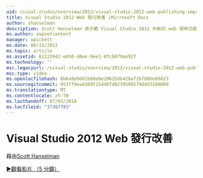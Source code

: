 ```yaml
---
uid: visual-studio/overview/2012/visual-studio-2012-web-publishing-improvements
title: Visual Studio 2012 Web 發行改善 |Microsoft Docs
author: shanselman
description: Scott Hanselman 將示範 Visual Studio 2012 中新的 web 發佈功能。
ms.author: aspnetcontent
manager: wpickett
ms.date: 08/15/2012
ms.topic: article
ms.assetid: 61222942-e650-40ee-9ee1-8fcb879ae92f
ms.technology: ''
msc.legacyurl: /visual-studio/overview/2012/visual-studio-2012-web-publishing-improvements
msc.type: video
ms.openlocfilehash: 6b6a9e0d81b68e6e20625db428af2bf80be89d23
ms.sourcegitcommit: 953ff9ea4369f154d6fd0239599279ddd3280009
ms.translationtype: MT
ms.contentlocale: zh-TW
ms.lasthandoff: 07/03/2018
ms.locfileid: "37367793"
---
```

<a name="visual-studio-2012-web-publishing-improvements"></a>Visual Studio 2012 Web 發行改善
====================
藉由[Scott Hanselman](https://github.com/shanselman)

[&#9654;觀看影片 （5 分鐘）](https://channel9.msdn.com/Blogs/ASP-NET-Site-Videos/visual-studio-2012-web-publishing-improvements)

